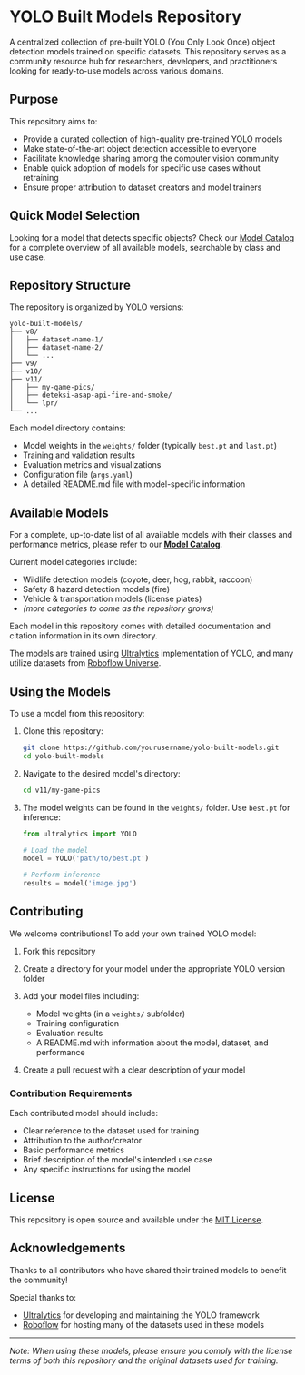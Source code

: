# YOLO Built Models Repository

A centralized collection of pre-built YOLO (You Only Look Once) object detection models trained on specific datasets. This repository serves as a community resource hub for researchers, developers, and practitioners looking for ready-to-use models across various domains.

## Purpose

This repository aims to:

- Provide a curated collection of high-quality pre-trained YOLO models
- Make state-of-the-art object detection accessible to everyone
- Facilitate knowledge sharing among the computer vision community
- Enable quick adoption of models for specific use cases without retraining
- Ensure proper attribution to dataset creators and model trainers

## Quick Model Selection

Looking for a model that detects specific objects? Check our [Model Catalog](./MODEL_CATALOG.md) for a complete overview of all available models, searchable by class and use case.

## Repository Structure

The repository is organized by YOLO versions:

```
yolo-built-models/
├── v8/
│   ├── dataset-name-1/
│   ├── dataset-name-2/
│   └── ...
├── v9/
├── v10/
├── v11/
│   ├── my-game-pics/
│   ├── deteksi-asap-api-fire-and-smoke/
│   └── lpr/
└── ...
```

Each model directory contains:
- Model weights in the `weights/` folder (typically `best.pt` and `last.pt`)
- Training and validation results
- Evaluation metrics and visualizations
- Configuration file (`args.yaml`)
- A detailed README.md file with model-specific information

## Available Models

For a complete, up-to-date list of all available models with their classes and performance metrics, please refer to our [**Model Catalog**](./MODEL_CATALOG.md).

Current model categories include:
- Wildlife detection models (coyote, deer, hog, rabbit, raccoon)
- Safety & hazard detection models (fire)
- Vehicle & transportation models (license plates)
- *(more categories to come as the repository grows)*

Each model in this repository comes with detailed documentation and citation information in its own directory.

The models are trained using [Ultralytics](https://github.com/ultralytics/ultralytics) implementation of YOLO, and many utilize datasets from [Roboflow Universe](https://universe.roboflow.com/).

## Using the Models

To use a model from this repository:

1. Clone this repository:
   ```bash
   git clone https://github.com/yourusername/yolo-built-models.git
   cd yolo-built-models
   ```

2. Navigate to the desired model's directory:
   ```bash
   cd v11/my-game-pics
   ```

3. The model weights can be found in the `weights/` folder. Use `best.pt` for inference:
   ```python
   from ultralytics import YOLO

   # Load the model
   model = YOLO('path/to/best.pt')

   # Perform inference
   results = model('image.jpg')
   ```

## Contributing

We welcome contributions! To add your own trained YOLO model:

1. Fork this repository
2. Create a directory for your model under the appropriate YOLO version folder
3. Add your model files including:
   - Model weights (in a `weights/` subfolder)
   - Training configuration
   - Evaluation results
   - A README.md with information about the model, dataset, and performance

4. Create a pull request with a clear description of your model

### Contribution Requirements

Each contributed model should include:
- Clear reference to the dataset used for training
- Attribution to the author/creator
- Basic performance metrics
- Brief description of the model's intended use case
- Any specific instructions for using the model

## License

This repository is open source and available under the [MIT License](LICENSE).

## Acknowledgements

Thanks to all contributors who have shared their trained models to benefit the community!

Special thanks to:
- [Ultralytics](https://github.com/ultralytics/ultralytics) for developing and maintaining the YOLO framework
- [Roboflow](https://roboflow.com/) for hosting many of the datasets used in these models

---

*Note: When using these models, please ensure you comply with the license terms of both this repository and the original datasets used for training.*
